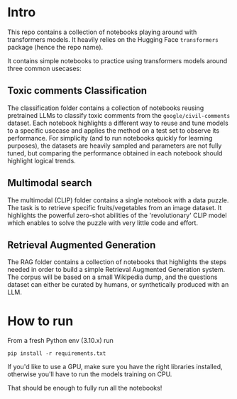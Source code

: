 # Intro

This repo contains a collection of notebooks playing around with transformers models.
It heavily relies on the Hugging Face `transformers` package (hence the repo name).

It contains simple notebooks to practice using transformers models around three common usecases: 

## Toxic comments Classification
The classification folder contains a collection of notebooks reusing pretrained LLMs to classify toxic comments from the `google/civil-comments` dataset.
Each notebook highlights a different way to reuse and tune models to a specific usecase and applies the method on a test set to observe its performance.
For simplicity (and to run notebooks quickly for learning purposes), the datasets are heavily sampled and parameters are not fully tuned,
but comparing the performance obtained in each notebook should highlight logical trends.  

## Multimodal search
The multimodal (CLIP) folder contains a single notebook with a data puzzle. The task is to retrieve specific fruits/vegetables from an image dataset.
It highlights the powerful zero-shot abilities of the 'revolutionary' CLIP model which enables to solve the puzzle with very little code and effort.

## Retrieval Augmented Generation
The RAG folder contains a collection of notebooks that highlights the steps needed in order to build a simple Retrieval Augmented Generation system.
The corpus will be based on a small Wikipedia dump, and the questions dataset can either be curated by humans, or synthetically produced with an LLM.

# How to run

From a fresh Python env (3.10.x) run
```
pip install -r requirements.txt
```

If you'd like to use a GPU, make sure you have the right libraries installed, otherwise you'll have to run the models training on CPU.

That should be enough to fully run all the notebooks!
